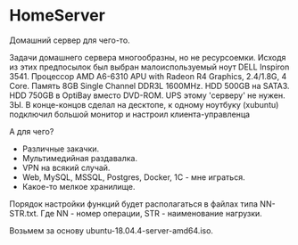 # HomeServer
Домашний сервер для чего-то.

Задачи домашнего сервера многообразны, но не ресурсоемки.
Исходя из этих предпосылок был выбран малоиспользуемый ноут DELL Inspiron 3541.
Процессор AMD A6-6310 APU with Radeon R4 Graphics, 2.4/1.8G, 4 Core.
Память 8GB Single Channel DDR3L 1600MHz.
HDD 500GB на SATA3.
HDD 750GB в OptiBay вместо DVD-ROM.
UPS этому 'серверу' не нужен.
ЗЫ. В конце-концов сделал на десктопе, к одному ноутбуку (xubuntu) подключил большой монитор и настроил клиента-управленца

А для чего?

- Различные закачки.
- Мультимедийная раздавалка.
- VPN на всякий случай.
- Web, MySQL, MSSQL, Postgres, Docker, 1С - мне играться.
- Какое-то мелкое хранилище.

Порядок настройки функций будет располагаться в файлах типа NN-STR.txt.
Где NN - номер операции, STR - наименование нагрузки.

Возьмем за основу ubuntu-18.04.4-server-amd64.iso.
